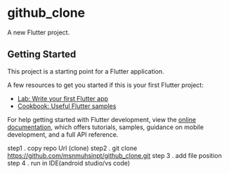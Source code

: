 # github_clone

A new Flutter project.

## Getting Started

This project is a starting point for a Flutter application.

A few resources to get you started if this is your first Flutter project:

- [Lab: Write your first Flutter app](https://docs.flutter.dev/get-started/codelab)
- [Cookbook: Useful Flutter samples](https://docs.flutter.dev/cookbook)

For help getting started with Flutter development, view the
[online documentation](https://docs.flutter.dev/), which offers tutorials,
samples, guidance on mobile development, and a full API reference.


step1 . copy repo Url (clone)
step2 . git clone https://github.com/msnmuhsinpt/github_clone.git
step 3 . add file position
step 4 . run in IDE(android studio/vs code)
